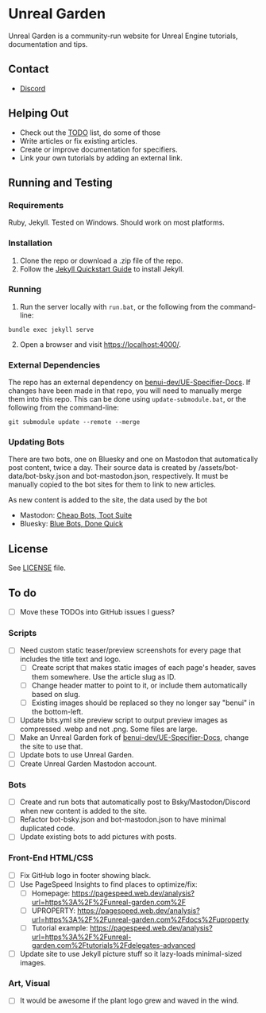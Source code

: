 # Unreal Garden

Unreal Garden is a community-run website for Unreal Engine tutorials, documentation and tips.


## Contact

- [Discord](https://discord.unreal-garden.com/)


## Helping Out

- Check out the [TODO](#to-do) list, do some of those
- Write articles or fix existing articles.
- Create or improve documentation for specifiers.
- Link your own tutorials by adding an external link.


## Running and Testing

### Requirements

Ruby, Jekyll. Tested on Windows. Should work on most platforms.


### Installation

1. Clone the repo or download a .zip file of the repo.
2. Follow the [Jekyll Quickstart Guide](https://jekyllrb.com/docs/) to install Jekyll.


### Running

1. Run the server locally with `run.bat`, or the following from the command-line:
```
bundle exec jekyll serve
```
2. Open a browser and visit [https://localhost:4000/](https://localhost:4000/).


### External Dependencies

The repo has an external dependency on
[benui-dev/UE-Specifier-Docs](https://github.com/benui-dev/UE-Specifier-Docs/).
If changes have been made in that repo, you will need to manually merge them
into this repo. This can be done using `update-submodule.bat`, or the following
from the command-line:

```
git submodule update --remote --merge
```

### Updating Bots

There are two bots, one on Bluesky and one on Mastodon that automatically post content, twice a day.
Their source data is created by /assets/bot-data/bot-bsky.json and bot-mastodon.json, respectively. It must be manually copied to the bot sites for them to link to new articles.

As new content is added to the site, the data used by the bot

- Mastodon: [Cheap Bots, Toot Suite](https://cheapbotstootsweet.com/)
- Bluesky: [Blue Bots, Done Quick](https://bluebotsdonequick.com/)

## License

See [LICENSE](https://github.com/unreal-garden/unreal-garden-site/blob/main/LICENSE) file.


## To do

- [ ] Move these TODOs into GitHub issues I guess?

### Scripts

- [ ] Need custom static teaser/preview screenshots for every page that includes the title text and logo.
  - [ ] Create script that makes static images of each page's header, saves them somewhere. Use the article slug as ID.
  - [ ] Change header matter to point to it, or include them automatically based on slug.
  - [ ] Existing images should be replaced so they no longer say "benui" in the bottom-left.
- [ ] Update bits.yml site preview script to output preview images as compressed .webp and not .png. Some files are large.
- [ ] Make an Unreal Garden fork of [benui-dev/UE-Specifier-Docs](https://github.com/benui-dev/UE-Specifier-Docs/), change the site to use that.
- [ ] Update bots to use Unreal Garden.
- [ ] Create Unreal Garden Mastodon account.

### Bots

- [ ] Create and run bots that automatically post to Bsky/Mastodon/Discord when new content is added to the site.
- [ ] Refactor bot-bsky.json and bot-mastodon.json to have minimal duplicated code.
- [ ] Update existing bots to add pictures with posts.

### Front-End HTML/CSS

- [ ] Fix GitHub logo in footer showing black.
- [ ] Use PageSpeed Insights to find places to optimize/fix:
  - [ ] Homepage: https://pagespeed.web.dev/analysis?url=https%3A%2F%2Funreal-garden.com%2F
  - [ ] UPROPERTY: https://pagespeed.web.dev/analysis?url=https%3A%2F%2Funreal-garden.com%2Fdocs%2Fuproperty
  - [ ] Tutorial example: https://pagespeed.web.dev/analysis?url=https%3A%2F%2Funreal-garden.com%2Ftutorials%2Fdelegates-advanced
- [ ] Update site to use Jekyll picture stuff so it lazy-loads minimal-sized images.

### Art, Visual

- [ ] It would be awesome if the plant logo grew and waved in the wind.
